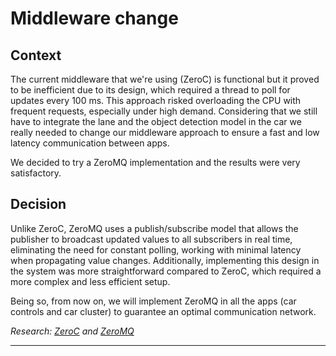 # Middleware change
## Context
The current middleware that we're using (ZeroC) is functional but it proved to be inefficient due to its design, which required a thread to poll for updates every 100 ms. This approach risked overloading the CPU with frequent requests, especially under high demand. Considering that we still have to integrate the lane and the object detection model in the car we really needed to change our middleware approach to ensure a fast and low latency communication between apps.
  
We decided to try a ZeroMQ implementation and the results were very satisfactory. 
  
## Decision
Unlike ZeroC, ZeroMQ uses a publish/subscribe model that allows the publisher to broadcast updated values to all subscribers in real time, eliminating the need for constant polling, working with minimal latency when propagating value changes. Additionally, implementing this design in the system was more straightforward compared to ZeroC, which required a more complex and less efficient setup.  
  
Being so, from now on, we will implement ZeroMQ in all the apps (car controls and car cluster) to guarantee an optimal communication network.
  
  
*Research: [ZeroC](https://github.com/SEAME-pt/HotWheels-Lane_Detection/blob/main/docs/research/004-ZeroC.md) and [ZeroMQ](https://github.com/SEAME-pt/HotWheels-Lane_Detection/blob/main/docs/research/005-ZeroMQ.md)*

___